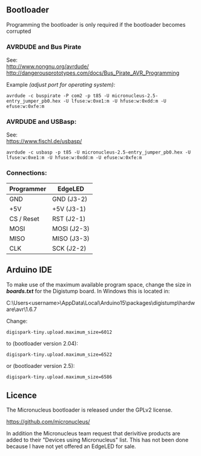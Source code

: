## Bootloader

Programming the bootloader is only required if the bootloader becomes corrupted

### AVRDUDE and Bus Pirate

See:  
http://www.nongnu.org/avrdude/
http://dangerousprototypes.com/docs/Bus_Pirate_AVR_Programming

Example *(adjust port for operating system):*

    avrdude -c buspirate -P com2 -p t85 -U micronucleus-2.5-entry_jumper_pb0.hex -U lfuse:w:0xe1:m -U hfuse:w:0xdd:m -U efuse:w:0xfe:m

### AVRDUDE and USBasp:

See:  
https://www.fischl.de/usbasp/

    avrdude -c usbasp -p t85 -U micronucleus-2.5-entry_jumper_pb0.hex -U lfuse:w:0xe1:m -U hfuse:w:0xdd:m -U efuse:w:0xfe:m

### Connections:

| Programmer |   EdgeLED   |
|------------|-------------|
|  GND       | GND  (J3-2) |
|  +5V       | +5V  (J3-1) |
| CS / Reset | RST  (J2-1) |
|  MOSI      | MOSI (J2-3) |
|  MISO      | MISO (J3-3) |
|  CLK       | SCK  (J2-2) |

## Arduino IDE

To make use of the maximum available program space, change the size in ***boards.txt*** for the Digistump board. In Windows this is located in:

C:\Users\<username>\AppData\Local\Arduino15\packages\digistump\hardware\avr\1.6.7

Change:

    digispark-tiny.upload.maximum_size=6012

to (bootloader version 2.04):

    digispark-tiny.upload.maximum_size=6522

or (bootloader version 2.5):

    digispark-tiny.upload.maximum_size=6586

## Licence

The Micronucleus bootloader is released under the GPLv2 license.

https://github.com/micronucleus/

In addition the Micronucleus team request that derivitive products are added to their "Devices using Micronucleus" list. This has not been done because I have not yet offered an EdgeLED for sale.